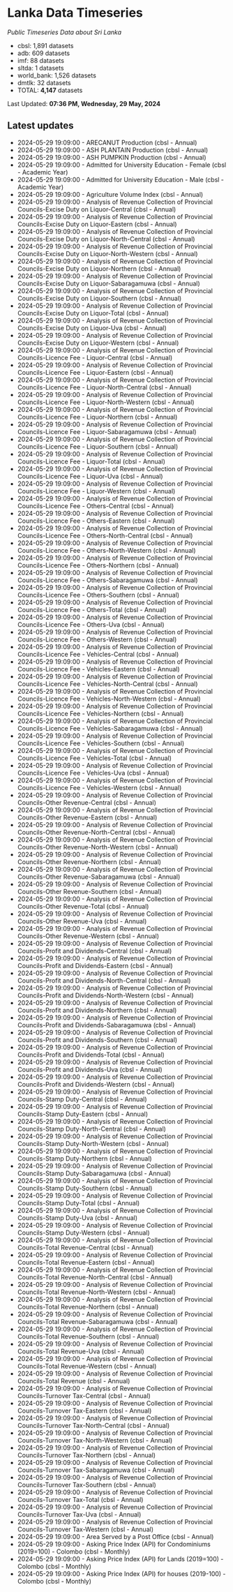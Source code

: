 # Lanka Data Timeseries
*Public Timeseries Data about Sri Lanka*

* cbsl: 1,891 datasets
* adb: 609 datasets
* imf: 88 datasets
* sltda: 1 datasets
* world_bank: 1,526 datasets
* dmtlk: 32 datasets
* TOTAL: **4,147** datasets

Last Updated: **07:36 PM, Wednesday, 29 May, 2024**

## Latest updates

* 2024-05-29 19:09:00 - ARECANUT Production (cbsl - Annual)
* 2024-05-29 19:09:00 - ASH PLANTAIN Production (cbsl - Annual)
* 2024-05-29 19:09:00 - ASH PUMPKIN Production (cbsl - Annual)
* 2024-05-29 19:09:00 - Admitted for University Education - Female (cbsl - Academic Year)
* 2024-05-29 19:09:00 - Admitted for University Education - Male (cbsl - Academic Year)
* 2024-05-29 19:09:00 - Agriculture Volume Index (cbsl - Annual)
* 2024-05-29 19:09:00 - Analysis of Revenue Collection of Provincial Councils-Excise Duty on Liquor-Central (cbsl - Annual)
* 2024-05-29 19:09:00 - Analysis of Revenue Collection of Provincial Councils-Excise Duty on Liquor-Eastern (cbsl - Annual)
* 2024-05-29 19:09:00 - Analysis of Revenue Collection of Provincial Councils-Excise Duty on Liquor-North-Central (cbsl - Annual)
* 2024-05-29 19:09:00 - Analysis of Revenue Collection of Provincial Councils-Excise Duty on Liquor-North-Western (cbsl - Annual)
* 2024-05-29 19:09:00 - Analysis of Revenue Collection of Provincial Councils-Excise Duty on Liquor-Northern (cbsl - Annual)
* 2024-05-29 19:09:00 - Analysis of Revenue Collection of Provincial Councils-Excise Duty on Liquor-Sabaragamuwa (cbsl - Annual)
* 2024-05-29 19:09:00 - Analysis of Revenue Collection of Provincial Councils-Excise Duty on Liquor-Southern (cbsl - Annual)
* 2024-05-29 19:09:00 - Analysis of Revenue Collection of Provincial Councils-Excise Duty on Liquor-Total (cbsl - Annual)
* 2024-05-29 19:09:00 - Analysis of Revenue Collection of Provincial Councils-Excise Duty on Liquor-Uva (cbsl - Annual)
* 2024-05-29 19:09:00 - Analysis of Revenue Collection of Provincial Councils-Excise Duty on Liquor-Western (cbsl - Annual)
* 2024-05-29 19:09:00 - Analysis of Revenue Collection of Provincial Councils-Licence Fee - Liquor-Central (cbsl - Annual)
* 2024-05-29 19:09:00 - Analysis of Revenue Collection of Provincial Councils-Licence Fee - Liquor-Eastern (cbsl - Annual)
* 2024-05-29 19:09:00 - Analysis of Revenue Collection of Provincial Councils-Licence Fee - Liquor-North-Central (cbsl - Annual)
* 2024-05-29 19:09:00 - Analysis of Revenue Collection of Provincial Councils-Licence Fee - Liquor-North-Western (cbsl - Annual)
* 2024-05-29 19:09:00 - Analysis of Revenue Collection of Provincial Councils-Licence Fee - Liquor-Northern (cbsl - Annual)
* 2024-05-29 19:09:00 - Analysis of Revenue Collection of Provincial Councils-Licence Fee - Liquor-Sabaragamuwa (cbsl - Annual)
* 2024-05-29 19:09:00 - Analysis of Revenue Collection of Provincial Councils-Licence Fee - Liquor-Southern (cbsl - Annual)
* 2024-05-29 19:09:00 - Analysis of Revenue Collection of Provincial Councils-Licence Fee - Liquor-Total (cbsl - Annual)
* 2024-05-29 19:09:00 - Analysis of Revenue Collection of Provincial Councils-Licence Fee - Liquor-Uva (cbsl - Annual)
* 2024-05-29 19:09:00 - Analysis of Revenue Collection of Provincial Councils-Licence Fee - Liquor-Western (cbsl - Annual)
* 2024-05-29 19:09:00 - Analysis of Revenue Collection of Provincial Councils-Licence Fee - Others-Central (cbsl - Annual)
* 2024-05-29 19:09:00 - Analysis of Revenue Collection of Provincial Councils-Licence Fee - Others-Eastern (cbsl - Annual)
* 2024-05-29 19:09:00 - Analysis of Revenue Collection of Provincial Councils-Licence Fee - Others-North-Central (cbsl - Annual)
* 2024-05-29 19:09:00 - Analysis of Revenue Collection of Provincial Councils-Licence Fee - Others-North-Western (cbsl - Annual)
* 2024-05-29 19:09:00 - Analysis of Revenue Collection of Provincial Councils-Licence Fee - Others-Northern (cbsl - Annual)
* 2024-05-29 19:09:00 - Analysis of Revenue Collection of Provincial Councils-Licence Fee - Others-Sabaragamuwa (cbsl - Annual)
* 2024-05-29 19:09:00 - Analysis of Revenue Collection of Provincial Councils-Licence Fee - Others-Southern (cbsl - Annual)
* 2024-05-29 19:09:00 - Analysis of Revenue Collection of Provincial Councils-Licence Fee - Others-Total (cbsl - Annual)
* 2024-05-29 19:09:00 - Analysis of Revenue Collection of Provincial Councils-Licence Fee - Others-Uva (cbsl - Annual)
* 2024-05-29 19:09:00 - Analysis of Revenue Collection of Provincial Councils-Licence Fee - Others-Western (cbsl - Annual)
* 2024-05-29 19:09:00 - Analysis of Revenue Collection of Provincial Councils-Licence Fee - Vehicles-Central (cbsl - Annual)
* 2024-05-29 19:09:00 - Analysis of Revenue Collection of Provincial Councils-Licence Fee - Vehicles-Eastern (cbsl - Annual)
* 2024-05-29 19:09:00 - Analysis of Revenue Collection of Provincial Councils-Licence Fee - Vehicles-North-Central (cbsl - Annual)
* 2024-05-29 19:09:00 - Analysis of Revenue Collection of Provincial Councils-Licence Fee - Vehicles-North-Western (cbsl - Annual)
* 2024-05-29 19:09:00 - Analysis of Revenue Collection of Provincial Councils-Licence Fee - Vehicles-Northern (cbsl - Annual)
* 2024-05-29 19:09:00 - Analysis of Revenue Collection of Provincial Councils-Licence Fee - Vehicles-Sabaragamuwa (cbsl - Annual)
* 2024-05-29 19:09:00 - Analysis of Revenue Collection of Provincial Councils-Licence Fee - Vehicles-Southern (cbsl - Annual)
* 2024-05-29 19:09:00 - Analysis of Revenue Collection of Provincial Councils-Licence Fee - Vehicles-Total (cbsl - Annual)
* 2024-05-29 19:09:00 - Analysis of Revenue Collection of Provincial Councils-Licence Fee - Vehicles-Uva (cbsl - Annual)
* 2024-05-29 19:09:00 - Analysis of Revenue Collection of Provincial Councils-Licence Fee - Vehicles-Western (cbsl - Annual)
* 2024-05-29 19:09:00 - Analysis of Revenue Collection of Provincial Councils-Other Revenue-Central (cbsl - Annual)
* 2024-05-29 19:09:00 - Analysis of Revenue Collection of Provincial Councils-Other Revenue-Eastern (cbsl - Annual)
* 2024-05-29 19:09:00 - Analysis of Revenue Collection of Provincial Councils-Other Revenue-North-Central (cbsl - Annual)
* 2024-05-29 19:09:00 - Analysis of Revenue Collection of Provincial Councils-Other Revenue-North-Western (cbsl - Annual)
* 2024-05-29 19:09:00 - Analysis of Revenue Collection of Provincial Councils-Other Revenue-Northern (cbsl - Annual)
* 2024-05-29 19:09:00 - Analysis of Revenue Collection of Provincial Councils-Other Revenue-Sabaragamuwa (cbsl - Annual)
* 2024-05-29 19:09:00 - Analysis of Revenue Collection of Provincial Councils-Other Revenue-Southern (cbsl - Annual)
* 2024-05-29 19:09:00 - Analysis of Revenue Collection of Provincial Councils-Other Revenue-Total (cbsl - Annual)
* 2024-05-29 19:09:00 - Analysis of Revenue Collection of Provincial Councils-Other Revenue-Uva (cbsl - Annual)
* 2024-05-29 19:09:00 - Analysis of Revenue Collection of Provincial Councils-Other Revenue-Western (cbsl - Annual)
* 2024-05-29 19:09:00 - Analysis of Revenue Collection of Provincial Councils-Profit and Dividends-Central (cbsl - Annual)
* 2024-05-29 19:09:00 - Analysis of Revenue Collection of Provincial Councils-Profit and Dividends-Eastern (cbsl - Annual)
* 2024-05-29 19:09:00 - Analysis of Revenue Collection of Provincial Councils-Profit and Dividends-North-Central (cbsl - Annual)
* 2024-05-29 19:09:00 - Analysis of Revenue Collection of Provincial Councils-Profit and Dividends-North-Western (cbsl - Annual)
* 2024-05-29 19:09:00 - Analysis of Revenue Collection of Provincial Councils-Profit and Dividends-Northern (cbsl - Annual)
* 2024-05-29 19:09:00 - Analysis of Revenue Collection of Provincial Councils-Profit and Dividends-Sabaragamuwa (cbsl - Annual)
* 2024-05-29 19:09:00 - Analysis of Revenue Collection of Provincial Councils-Profit and Dividends-Southern (cbsl - Annual)
* 2024-05-29 19:09:00 - Analysis of Revenue Collection of Provincial Councils-Profit and Dividends-Total (cbsl - Annual)
* 2024-05-29 19:09:00 - Analysis of Revenue Collection of Provincial Councils-Profit and Dividends-Uva (cbsl - Annual)
* 2024-05-29 19:09:00 - Analysis of Revenue Collection of Provincial Councils-Profit and Dividends-Western (cbsl - Annual)
* 2024-05-29 19:09:00 - Analysis of Revenue Collection of Provincial Councils-Stamp Duty-Central (cbsl - Annual)
* 2024-05-29 19:09:00 - Analysis of Revenue Collection of Provincial Councils-Stamp Duty-Eastern (cbsl - Annual)
* 2024-05-29 19:09:00 - Analysis of Revenue Collection of Provincial Councils-Stamp Duty-North-Central (cbsl - Annual)
* 2024-05-29 19:09:00 - Analysis of Revenue Collection of Provincial Councils-Stamp Duty-North-Western (cbsl - Annual)
* 2024-05-29 19:09:00 - Analysis of Revenue Collection of Provincial Councils-Stamp Duty-Northern (cbsl - Annual)
* 2024-05-29 19:09:00 - Analysis of Revenue Collection of Provincial Councils-Stamp Duty-Sabaragamuwa (cbsl - Annual)
* 2024-05-29 19:09:00 - Analysis of Revenue Collection of Provincial Councils-Stamp Duty-Southern (cbsl - Annual)
* 2024-05-29 19:09:00 - Analysis of Revenue Collection of Provincial Councils-Stamp Duty-Total (cbsl - Annual)
* 2024-05-29 19:09:00 - Analysis of Revenue Collection of Provincial Councils-Stamp Duty-Uva (cbsl - Annual)
* 2024-05-29 19:09:00 - Analysis of Revenue Collection of Provincial Councils-Stamp Duty-Western (cbsl - Annual)
* 2024-05-29 19:09:00 - Analysis of Revenue Collection of Provincial Councils-Total Revenue-Central (cbsl - Annual)
* 2024-05-29 19:09:00 - Analysis of Revenue Collection of Provincial Councils-Total Revenue-Eastern (cbsl - Annual)
* 2024-05-29 19:09:00 - Analysis of Revenue Collection of Provincial Councils-Total Revenue-North-Central (cbsl - Annual)
* 2024-05-29 19:09:00 - Analysis of Revenue Collection of Provincial Councils-Total Revenue-North-Western (cbsl - Annual)
* 2024-05-29 19:09:00 - Analysis of Revenue Collection of Provincial Councils-Total Revenue-Northern (cbsl - Annual)
* 2024-05-29 19:09:00 - Analysis of Revenue Collection of Provincial Councils-Total Revenue-Sabaragamuwa (cbsl - Annual)
* 2024-05-29 19:09:00 - Analysis of Revenue Collection of Provincial Councils-Total Revenue-Southern (cbsl - Annual)
* 2024-05-29 19:09:00 - Analysis of Revenue Collection of Provincial Councils-Total Revenue-Uva (cbsl - Annual)
* 2024-05-29 19:09:00 - Analysis of Revenue Collection of Provincial Councils-Total Revenue-Western (cbsl - Annual)
* 2024-05-29 19:09:00 - Analysis of Revenue Collection of Provincial Councils-Total Revenue (cbsl - Annual)
* 2024-05-29 19:09:00 - Analysis of Revenue Collection of Provincial Councils-Turnover Tax-Central (cbsl - Annual)
* 2024-05-29 19:09:00 - Analysis of Revenue Collection of Provincial Councils-Turnover Tax-Eastern (cbsl - Annual)
* 2024-05-29 19:09:00 - Analysis of Revenue Collection of Provincial Councils-Turnover Tax-North-Central (cbsl - Annual)
* 2024-05-29 19:09:00 - Analysis of Revenue Collection of Provincial Councils-Turnover Tax-North-Western (cbsl - Annual)
* 2024-05-29 19:09:00 - Analysis of Revenue Collection of Provincial Councils-Turnover Tax-Northern (cbsl - Annual)
* 2024-05-29 19:09:00 - Analysis of Revenue Collection of Provincial Councils-Turnover Tax-Sabaragamuwa (cbsl - Annual)
* 2024-05-29 19:09:00 - Analysis of Revenue Collection of Provincial Councils-Turnover Tax-Southern (cbsl - Annual)
* 2024-05-29 19:09:00 - Analysis of Revenue Collection of Provincial Councils-Turnover Tax-Total (cbsl - Annual)
* 2024-05-29 19:09:00 - Analysis of Revenue Collection of Provincial Councils-Turnover Tax-Uva (cbsl - Annual)
* 2024-05-29 19:09:00 - Analysis of Revenue Collection of Provincial Councils-Turnover Tax-Western (cbsl - Annual)
* 2024-05-29 19:09:00 - Area Served by a Post Office (cbsl - Annual)
* 2024-05-29 19:09:00 - Asking Price Index (API) for Condominiums (2019=100) - Colombo (cbsl - Monthly)
* 2024-05-29 19:09:00 - Asking Price Index (API) for Lands (2019=100) - Colombo (cbsl - Monthly)
* 2024-05-29 19:09:00 - Asking Price Index (API) for houses (2019-100) - Colombo (cbsl - Monthly)